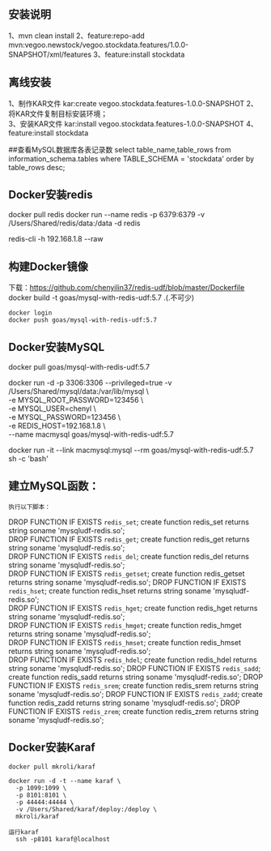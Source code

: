 

## 安装说明
1、mvn clean install
2、feature:repo-add mvn:vegoo.newstock/vegoo.stockdata.features/1.0.0-SNAPSHOT/xml/features
3、feature:install stockdata

## 离线安装
1、制作KAR文件
    kar:create vegoo.stockdata.features-1.0.0-SNAPSHOT
2、将KAR文件复制目标安装环境；    
3、安装KAR文件
   kar:install vegoo.stockdata.features-1.0.0-SNAPSHOT
4、feature:install stockdata


##查看MySQL数据库各表记录数
select table_name,table_rows from information_schema.tables where TABLE_SCHEMA = 'stockdata' order by table_rows desc;


## Docker安装redis
docker pull redis
docker run --name redis -p 6379:6379 -v /Users/Shared/redis/data:/data -d redis

redis-cli -h 192.168.1.8 --raw

## 构建Docker镜像
 下载：https://github.com/chenyilin37/redis-udf/blob/master/Dockerfile    
 	docker build -t goas/mysql-with-redis-udf:5.7 .(.不可少)   

	docker login   
	docker push goas/mysql-with-redis-udf:5.7     

## Docker安装MySQL
 docker pull goas/mysql-with-redis-udf:5.7   
  
 docker run -d -p 3306:3306 --privileged=true -v /Users/Shared/mysql/data:/var/lib/mysql \   
	 -e MYSQL_ROOT_PASSWORD=123456 \   
	 -e MYSQL_USER=chenyl \   
	 -e MYSQL_PASSWORD=123456 \   
	 -e REDIS_HOST=192.168.1.8 \   
	 --name macmysql goas/mysql-with-redis-udf:5.7   
 
 docker run -it --link macmysql:mysql --rm goas/mysql-with-redis-udf:5.7 sh -c 'bash'   


## 建立MySQL函数：
    执行以下脚本：    
  DROP FUNCTION IF EXISTS `redis_set`; create function redis_set returns string soname 'mysqludf-redis.so';   
  DROP FUNCTION IF EXISTS `redis_get`; create function redis_get returns string soname 'mysqludf-redis.so';   
  DROP FUNCTION IF EXISTS `redis_del`; create function redis_del returns string soname 'mysqludf-redis.so';   
  DROP FUNCTION IF EXISTS `redis_getset`; create function redis_getset returns string soname 'mysqludf-redis.so';
  DROP FUNCTION IF EXISTS `redis_hset`; create function redis_hset returns string soname 'mysqludf-redis.so';   
  DROP FUNCTION IF EXISTS `redis_hget`; create function redis_hget returns string soname 'mysqludf-redis.so';   
  DROP FUNCTION IF EXISTS `redis_hmget`; create function redis_hmget returns string soname 'mysqludf-redis.so';   
  DROP FUNCTION IF EXISTS `redis_hmset`; create function redis_hmset returns string soname 'mysqludf-redis.so';   
  DROP FUNCTION IF EXISTS `redis_hdel`; create function redis_hdel returns string soname 'mysqludf-redis.so';
  DROP FUNCTION IF EXISTS `redis_sadd`; create function redis_sadd returns string soname 'mysqludf-redis.so';
  DROP FUNCTION IF EXISTS `redis_srem`; create function redis_srem returns string soname 'mysqludf-redis.so';
  DROP FUNCTION IF EXISTS `redis_zadd`; create function redis_zadd returns string soname 'mysqludf-redis.so';
  DROP FUNCTION IF EXISTS `redis_zrem`; create function redis_zrem returns string soname 'mysqludf-redis.so';

## Docker安装Karaf
	docker pull mkroli/karaf   
	
	docker run -d -t --name karaf \   
	  -p 1099:1099 \   
	  -p 8101:8101 \   
	  -p 44444:44444 \   
	  -v /Users/Shared/karaf/deploy:/deploy \   
	  mkroli/karaf   
	
	运行karaf
	  ssh -p8101 karaf@localhost   

